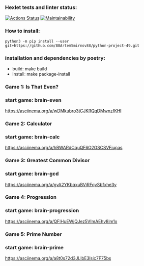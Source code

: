 ### Hexlet tests and linter status:
[![Actions Status](https://github.com/88ArtemSmirnov88/python-project-49/workflows/hexlet-check/badge.svg)](https://github.com/88ArtemSmirnov88/python-project-49/actions)
[![Maintainability](https://api.codeclimate.com/v1/badges/690c101b622ca0a1fdd0/maintainability)](https://codeclimate.com/github/88ArtemSmirnov88/python-project-49/maintainability)
### How to install:
`python3 -m pip install --user git+https://github.com/88ArtemSmirnov88/python-project-49.git`
### installation and dependencies by poetry:
* build: make build
* install: make package-install
### Game 1: Is That Even?
### start game: brain-even
https://asciinema.org/a/wDMkubro3tCJKRQqDMwnzfKHl
### Game 2: Calculator
### start game: brain-calc
https://asciinema.org/a/hBWARdCquQF6O2GSCSVFiupas
### Game 3: Greatest Common Divisor
### start game: brain-gcd
https://asciinema.org/a/gvA2YKbqxuBVjRFqvSbfxhe3y
### Game 4: Progression
### start game: brain-progression
https://asciinema.org/a/QFIHuEWjQJez5VImAEhv8lm1x
### Game 5: Prime Number
### start game: brain-prime
https://asciinema.org/a/a8t0s72d3JLlbE3Isic7F75bs


